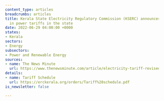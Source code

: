 ```yaml
---
content_type: articles
breadcrumbs: articles
title: Kerala State Electricity Regulatory Commission (KSERC) announces a 6.6% hike
  in power tariffs in the state
date: 2022-06-29 04:00:00 +0000
states:
- Kerala
sectors:
- Energy
subsectors:
- Power and Renewable Energy
sources:
- name: The News Minute
  url: https://www.thenewsminute.com/article/electricity-tariff-revised-kerala-after-three-years-opposition-slams-move-165304
details:
- name: Tariff Schedule
  url: https://erckerala.org/orders/Tariff%20schedule.pdf
is_newsletter: false

---
```

